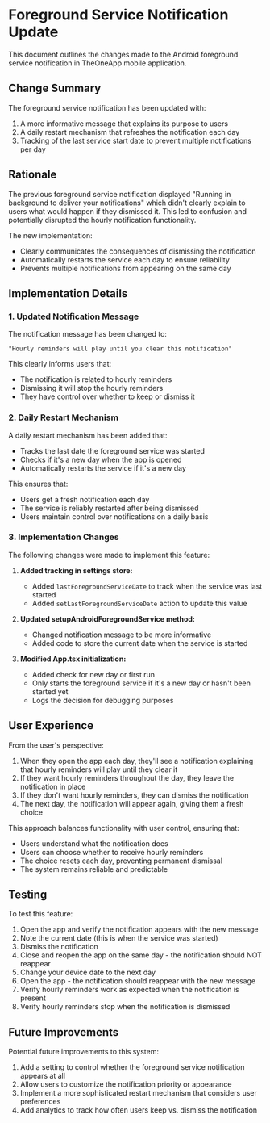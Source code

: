 # Foreground Service Notification Update

This document outlines the changes made to the Android foreground service notification in TheOneApp mobile application.

## Change Summary

The foreground service notification has been updated with:

1. A more informative message that explains its purpose to users
2. A daily restart mechanism that refreshes the notification each day
3. Tracking of the last service start date to prevent multiple notifications per day

## Rationale

The previous foreground service notification displayed "Running in background to deliver your notifications" which didn't clearly explain to users what would happen if they dismissed it. This led to confusion and potentially disrupted the hourly notification functionality.

The new implementation:
- Clearly communicates the consequences of dismissing the notification
- Automatically restarts the service each day to ensure reliability
- Prevents multiple notifications from appearing on the same day

## Implementation Details

### 1. Updated Notification Message

The notification message has been changed to:

```
"Hourly reminders will play until you clear this notification"
```

This clearly informs users that:
- The notification is related to hourly reminders
- Dismissing it will stop the hourly reminders
- They have control over whether to keep or dismiss it

### 2. Daily Restart Mechanism

A daily restart mechanism has been added that:
- Tracks the last date the foreground service was started
- Checks if it's a new day when the app is opened
- Automatically restarts the service if it's a new day

This ensures that:
- Users get a fresh notification each day
- The service is reliably restarted after being dismissed
- Users maintain control over notifications on a daily basis

### 3. Implementation Changes

The following changes were made to implement this feature:

1. **Added tracking in settings store:**
   - Added `lastForegroundServiceDate` to track when the service was last started
   - Added `setLastForegroundServiceDate` action to update this value

2. **Updated setupAndroidForegroundService method:**
   - Changed notification message to be more informative
   - Added code to store the current date when the service is started

3. **Modified App.tsx initialization:**
   - Added check for new day or first run
   - Only starts the foreground service if it's a new day or hasn't been started yet
   - Logs the decision for debugging purposes

## User Experience

From the user's perspective:

1. When they open the app each day, they'll see a notification explaining that hourly reminders will play until they clear it
2. If they want hourly reminders throughout the day, they leave the notification in place
3. If they don't want hourly reminders, they can dismiss the notification
4. The next day, the notification will appear again, giving them a fresh choice

This approach balances functionality with user control, ensuring that:
- Users understand what the notification does
- Users can choose whether to receive hourly reminders
- The choice resets each day, preventing permanent dismissal
- The system remains reliable and predictable

## Testing

To test this feature:

1. Open the app and verify the notification appears with the new message
2. Note the current date (this is when the service was started)
3. Dismiss the notification
4. Close and reopen the app on the same day - the notification should NOT reappear
5. Change your device date to the next day
6. Open the app - the notification should reappear with the new message
7. Verify hourly reminders work as expected when the notification is present
8. Verify hourly reminders stop when the notification is dismissed

## Future Improvements

Potential future improvements to this system:

1. Add a setting to control whether the foreground service notification appears at all
2. Allow users to customize the notification priority or appearance
3. Implement a more sophisticated restart mechanism that considers user preferences
4. Add analytics to track how often users keep vs. dismiss the notification
